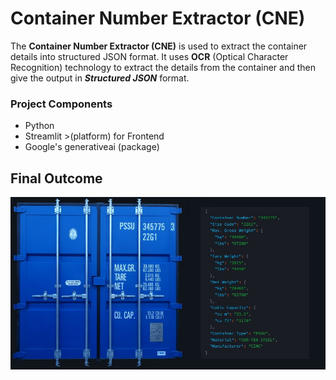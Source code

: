# Container Number Extractor (CNE)
The **Container Number Extractor (CNE)** is used to extract the container details into structured JSON format. It uses **OCR** (Optical Character Recognition) technology to extract the details from the container and then give the output in ***Structured JSON*** format.

### Project Components

- Python
- Streamlit >(platform) for Frontend
- Google's generativeai (package) 
  



## Final Outcome

![screenshot](images/image.jpg)
